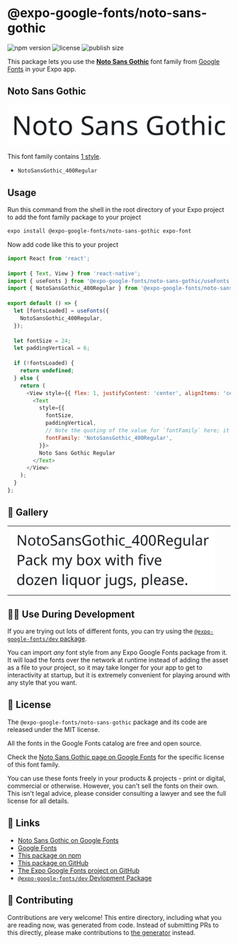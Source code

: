 # @expo-google-fonts/noto-sans-gothic

![npm version](https://flat.badgen.net/npm/v/@expo-google-fonts/noto-sans-gothic)
![license](https://flat.badgen.net/github/license/expo/google-fonts)
![publish size](https://flat.badgen.net/packagephobia/install/@expo-google-fonts/noto-sans-gothic)

This package lets you use the [**Noto Sans Gothic**](https://fonts.google.com/specimen/Noto+Sans+Gothic) font family from [Google Fonts](https://fonts.google.com/) in your Expo app.

## Noto Sans Gothic

![Noto Sans Gothic](./font-family.png)

This font family contains [1 style](#-gallery).

- `NotoSansGothic_400Regular`

## Usage

Run this command from the shell in the root directory of your Expo project to add the font family package to your project
```sh
expo install @expo-google-fonts/noto-sans-gothic expo-font
```

Now add code like this to your project
```js
import React from 'react';

import { Text, View } from 'react-native';
import { useFonts } from '@expo-google-fonts/noto-sans-gothic/useFonts';
import { NotoSansGothic_400Regular } from '@expo-google-fonts/noto-sans-gothic/400Regular';

export default () => {
  let [fontsLoaded] = useFonts({
    NotoSansGothic_400Regular,
  });

  let fontSize = 24;
  let paddingVertical = 6;

  if (!fontsLoaded) {
    return undefined;
  } else {
    return (
      <View style={{ flex: 1, justifyContent: 'center', alignItems: 'center' }}>
        <Text
          style={{
            fontSize,
            paddingVertical,
            // Note the quoting of the value for `fontFamily` here; it expects a string!
            fontFamily: 'NotoSansGothic_400Regular',
          }}>
          Noto Sans Gothic Regular
        </Text>
      </View>
    );
  }
};

```

## 🔡 Gallery


||||
|-|-|-|
|![NotoSansGothic_400Regular](.//400Regular/NotoSansGothic_400Regular.ttf.png)||||


## 👩‍💻 Use During Development

If you are trying out lots of different fonts, you can try using the [`@expo-google-fonts/dev` package](https://github.com/freeboub/google-fonts/tree/master/font-packages/dev#readme).

You can import *any* font style from any Expo Google Fonts package from it. It will load the fonts
over the network at runtime instead of adding the asset as a file to your project, so it may take longer
for your app to get to interactivity at startup, but it is extremely convenient
for playing around with any style that you want.

## 📖 License

The `@expo-google-fonts/noto-sans-gothic` package and its code are released under the MIT license.

All the fonts in the Google Fonts catalog are free and open source.

Check the [Noto Sans Gothic page on Google Fonts](https://fonts.google.com/specimen/Noto+Sans+Gothic) for the specific license of this font family.

You can use these fonts freely in your products & projects - print or digital, commercial or otherwise. However, you can't sell the fonts on their own. This isn't legal advice, please consider consulting a lawyer and see the full license for all details.

## 🔗 Links

- [Noto Sans Gothic on Google Fonts](https://fonts.google.com/specimen/Noto+Sans+Gothic)
- [Google Fonts](https://fonts.google.com/)
- [This package on npm](https://www.npmjs.com/package/@expo-google-fonts/noto-sans-gothic)
- [This package on GitHub](https://github.com/freeboub/google-fonts/tree/master/font-packages/noto-sans-gothic)
- [The Expo Google Fonts project on GitHub](https://github.com/freeboub/google-fonts)
- [`@expo-google-fonts/dev` Devlopment Package](https://github.com/freeboub/google-fonts/tree/master/font-packages/dev)

## 🤝 Contributing

Contributions are very welcome! This entire directory, including what you are reading now, was generated from code. Instead of submitting PRs to this directly, please make contributions to [the generator](https://github.com/freeboub/google-fonts/tree/master/packages/generator) instead.
